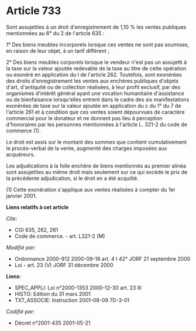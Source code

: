 # Article 733

Sont assujetties à un droit d'enregistrement de 1,10 % les ventes publiques mentionnées au 6° du 2 de l'article 635 :

1° Des biens meubles incorporels lorsque ces ventes ne sont pas soumises, en raison de leur objet, à un tarif différent ;

2° Des biens meubles corporels lorsque le vendeur n'est pas un assujetti à la taxe sur la valeur ajoutée redevable de la taxe
au titre de cette opération ou exonéré en application du I de l'article 262. Toutefois, sont exonérées des droits
d'enregistrement les ventes aux enchères publiques d'objets d'art, d'antiquité ou de collection réalisées, à leur profit
exclusif, par des organismes d'intérêt général ayant une vocation humanitaire d'assistance ou de bienfaisance lorsqu'elles
entrent dans le cadre des six manifestations exonérées de taxe sur la valeur ajoutée en application du c du 1° du 7 de
l'article 261 et à condition que ces ventes soient dépourvues de caractère commercial pour le donateur et ne donnent pas lieu
à perception d'honoraires par les personnes mentionnées à l'article L. 321-2 du code de commerce (1).

Le droit est assis sur le montant des sommes que contient cumulativement le procès-verbal de la vente, augmenté des charges
imposées aux acquéreurs.

Les adjudications à la folle enchère de biens mentionnés au premier alinéa sont assujetties au même droit mais seulement sur
ce qui excède le prix de la précédente adjudication, si le droit en a été acquitté.

(1) Cette exonération s'applique aux ventes réalisées à compter du 1er janvier 2001.

**Liens relatifs à cet article**

_Cite_:

  - CGI 635, 262, 261
  - Code de commerce. - art. L321-2 (M)

_Modifié par_:

  - Ordonnance 2000-912 2000-09-18 art. 4 I 42° JORF 21 septembre 2000
  - Loi - art. 23 (V) JORF 31 décembre 2000

**Liens**:

  - SPEC_APPLI: Loi n°2000-1353 2000-12-30 art. 23 III
  - HISTO: Edition du 31 mars 2001
  - TXT_ASSOCIE: Instruction 2001-08-09 7D-3-01

_Codifié par_:

  - Décret n°2001-435 2001-05-21

